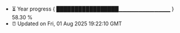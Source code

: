 - ⏳ Year progress { █████████████████▁▁▁▁▁▁▁▁▁▁▁▁▁ } 58.30 %
- ⏰ Updated on Fri, 01 Aug 2025 19:22:10 GMT

